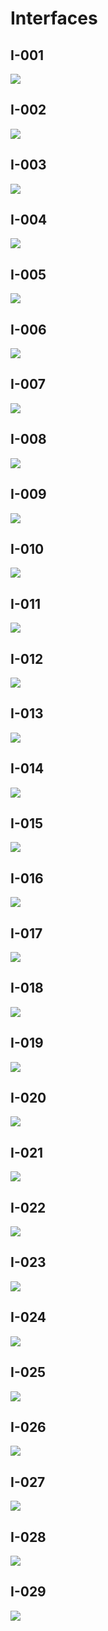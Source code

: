 # Interfaces

## I-001
![](c1.png)

## I-002
![](C2.png)

## I-003
![](c3.png)

## I-004
![](c4.png)

## I-005
![](C5.png)

## I-006
![](C6.png)

## I-007
![](AceptarSolicitud.png)

## I-008
![](Actualización.png)

## I-009
![](AprobarSolicitud.png)

## I-010
![](Brindar_beneficio.png)

## I-011
![](ED1.png)

## I-012
![](ED2.png)

## I-013
![](ED3.png)

## I-014
![](ED4.png)

## I-015
![](ED5.png)

## I-016
![](ED6.png)

## I-017
![](ED7.png)

## I-018
![](ED8.png)

## I-019
![](ED9.png)

## I-020
![](GenerarReportes.png)

## I-021
![](Preselección.png)

## I-022
![](Programar_pago.png)

## I-023
![](Reclutamientoparte1.png)

## I-024
![](Reclutamientoparte2.png)

## I-025
![](Registrar_beneficio.png)

## I-026
![](RegistroAsistencia.png)

## I-027
![](SelecciónFinal.png)

## I-028
![](SolicitarCapacitación.png)

## I-029
![](SolicitudFalta.png)
